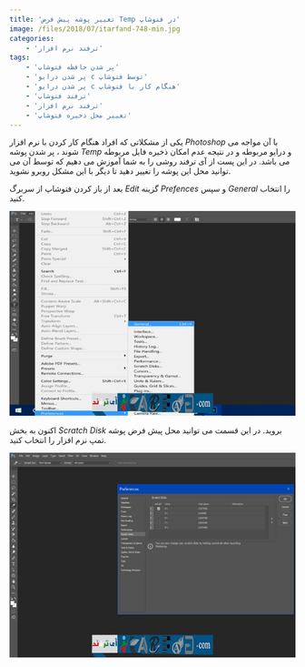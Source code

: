 ```yaml
---
title: 'تغییر پوشه پیش فرض Temp در فتوشاپ'
image: /files/2018/07/itarfand-748-min.jpg
categories:
    - 'ترفند نرم افزار'
tags:
    - 'پر شدن حافظه فتوشاپ'
    - 'پر شدن درایو c توسط فتوشاپ'
    - 'پر شدن درایو c هنگام کار با فتوشاپ'
    - 'ترفند فتوشاپ'
    - 'ترفند نرم افزار'
    - 'تغییر محل ذخیره فتوشاپ'
---
```


 یکی از مشکلاتی که افراد هنگام کار کردن با نرم افزار *Photoshop* با آن مواجه می شوند ، پر شدن پوشه *Temp* و درایو مربوطه و در نتیجه عدم امکان ذخیره فایل مربوطه می باشد. در این پست از آی ترفند روشی را به شما آموزش می دهیم که توسط آن می توانید محل این پوشه را تغییر دهید تا دیگر با این مشکل روبرو نشوید.

 بعد از باز کردن فتوشاپ از سربرگ *Edit* گزینه *Prefences* و سپس *General* را انتخاب کنید.

 ![mhkarami97](/files/2018/07/itarfand-746-min.jpg)

 اکنون به بخش *Scratch Disk* بروید. در این قسمت می توانید محل پیش فرض پوشه تمپ نرم افزار را انتخاب کنید.

 ![mhkarami97](/files/2018/07/itarfand-747-min.jpg)
